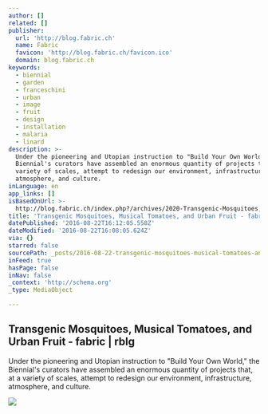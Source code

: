 ```yaml
---
author: []
related: []
publisher:
  url: 'http://blog.fabric.ch'
  name: Fabric
  favicon: 'http://blog.fabric.ch/favicon.ico'
  domain: blog.fabric.ch
keywords:
  - biennial
  - garden
  - franceschini
  - urban
  - image
  - fruit
  - design
  - installation
  - malaria
  - linard
description: >-
  Under the pioneering and Utopian instruction to "Build Your Own World," the
  Biennial's curators have assembled an enormous quantity of projects that, at a
  variety of scales, attempt to redesign our environment, infrastructure,
  atmosphere, and culture.
inLanguage: en
app_links: []
isBasedOnUrl: >-
  http://blog.fabric.ch/index.php?/archives/2020-Transgenic-Mosquitoes,-Musical-Tomatoes,-and-Urban-Fruit.html
title: 'Transgenic Mosquitoes, Musical Tomatoes, and Urban Fruit - fabric | rblg'
datePublished: '2016-08-22T16:12:05.558Z'
dateModified: '2016-08-22T16:08:05.624Z'
via: {}
starred: false
sourcePath: _posts/2016-08-22-transgenic-mosquitoes-musical-tomatoes-and-urban-fruit-f.md
inFeed: true
hasPage: false
inNav: false
_context: 'http://schema.org'
_type: MediaObject

---
```

<article style=""><h1>Transgenic Mosquitoes, Musical Tomatoes, and Urban Fruit - fabric | rblg</h1><p>Under the pioneering and Utopian instruction to "Build Your Own World," the Biennial's curators have assembled an enormous quantity of projects that, at a variety of scales, attempt to redesign our environment, infrastructure, atmosphere, and culture.</p><img src="http://blog.fabric.ch/fabric/images/2020_1300312823_0.jpg" /></article>
